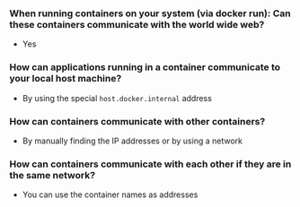 ### When running containers on your system (via docker run): Can these containers communicate with the world wide web?

- Yes

### How can applications running in a container communicate to your local host machine?

- By using the special `host.docker.internal` address

### How can containers communicate with other containers?

- By manually finding the IP addresses or by using a network

### How can containers communicate with each other if they are in the same network?

- You can use the container names as addresses
